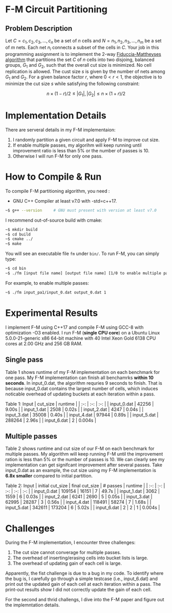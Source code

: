 # F-M Circuit Partitioning

## Problem Description

Let $C = c_1, c_2, c_3, ..., c_n$ be a set of $n$ cells and $N = n_1, n_2, n_3, ..., n_m$ be a set of $m$ nets. Each net $n_i$ connects a subset of the cells in $C$. Your job in this programming assignment is to implement the 2-way [Fiduccia-Mattheyses algorithm](https://en.wikipedia.org/wiki/Fiduccia%E2%80%93Mattheyses_algorithm) that partitions the set $C$ of $n$ cells into two disjoing, balanced groups, $G_1$ and $G_2$, such that the overall cut size is minimized. No cell replication is allowed. The cust size $s$ is given by the number of nets among $G_1$ and $G_2$. For a given balance factor $r$, where $0 < r < 1$, the objective is to minimize the cut size $s$ while satisfying the following constraint:

$$
n\times(1-r)/2 \leq |G_1|, |G_2| \leq n\times(1+r)/2 
$$

# Implementation Details
There are serveral details in my F-M implementaion:
 1. I randomly partition a given circuit and apply F-M to improve cut size.
 2. If enable multiple passes, my algorihm will keep running
until improvement ratio is less than 5% or the number of passes is 10.
 3. Otherwise I will run F-M for only one pass.

# How to Compile & Run

To compile F-M partitioning algorithm, you need :
 * GNU C++ Compiler at least v7.0 with -std=c++17.
```bash
~$ g++ --version     # GNU must present with version at least v7.0
```
I recommend out-of-source build with cmake:
```bash
~$ mkdir build
~$ cd build
~$ cmake ../
~$ make
```
You will see an executable file `fm` under `bin/`.
To run F-M, you can simply type:

```bash
~$ cd bin
~$ ./fm [input file name] [output file name] [1/0 to enable multiple passes or not]
```

For example, to enable multiple passes:
```bash
~$ ./fm input_pa1/input_0.dat output_0.dat 1
```

# Experimental Results
I implement F-M using C++17 and compile F-M using GCC-8 with optimization -O3 enabled.
I run F-M (**single CPU core**) on a Ubuntu Linux 5.0.0-21-generic x86 64-bit machine with 40 Intel Xeon Gold 6138 CPU cores at 2.00 GHz and 256 GB RAM.


##  Single pass
Table 1 shows runtime of my F-M implementation on each benchmark for one pass. My F-M implementation can finish all benchamrks **within 10 seconds**.
In input_0.dat, the algorithm requries 9 seconds to finish. That is because input_0.dat contains the largest number of cells, which induces noticable overhead of updating buckets at each iteration within a pass.

Table 1:
 Input | cut_size | runtime |
| :-: | :-: | :-: |
| input_0.dat |  42256  | 9.00s  |
| input_1.dat |  2508 | 0.02s |
| input_2.dat |  4247  |  0.04s  |
| input_3.dat |  35008  | 0.40s |
| input_4.dat |  97944 | 0.89s |
| input_5.dat |  288264 | 2.96s |
| input_6.dat |  2 | 0.004s |

##  Multiple passes
Table 2 shows runtime and cut size of our F-M on each benchmark for multiple passes. My algorithm will keep running F-M until the improvement ration is less than 5% or the number of passes is 10. We can clearly see my implementation can get signifcant improvement after several passes. Take input_0.dat as an example, the cut size using my F-M implementation is **6.8x smaller** compared to initial partition.

Table 2:
 Input | initial cut_size | final cut_size | # passes | runtime |
| :-: | :-: | :-: | :-: | :-: |
| input_0.dat | 109154 | 16151 | 7 | 49.7s | 
| input_1.dat | 3062 | 1559 | 6 | 0.03s |
| input_2.dat | 6241 | 2690 | 5 | 0.05s |
| input_3.dat | 62995 | 28287 | 3 | 0.56s |
| input_4.dat | 118491 | 58274 | 7 | 1.68s |
| input_5.dat | 342611 | 173204 | 6 | 5.02s |
| input_6.dat | 2 | 2 | 1 | 0.004s |

# Challenges
During the F-M implementation, I encounter three challenges:
 1. The cut size cannot converage for multiple passes. 
 2. The overhead of inserting/erasing cells into bucket lists is large.
 3. The overhead of updating gain of each cell is large.
 
Apparently, the fist challenge is due to a bug in my code. To identify where the bug is, I carefully go through a simple testcase (i.e., input_6.dat) and print out
the updated gain of each cell at each iteration within a pass. The print-out results show I did not correctly update the gain of each cell.

For the second and thrid challengs, I dive into the F-M paper and figure out the implemntation details.




